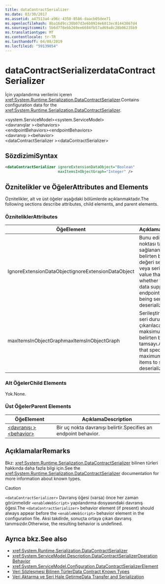 ```yaml
---
title: dataContractSerializer
ms.date: 03/30/2017
ms.assetid: a47513a4-a96c-4350-8586-daacb05dee71
ms.openlocfilehash: 8ba16d9cc30b07d3e6b0924e6013ec01443867d4
ms.sourcegitcommit: 5b6d778ebb269ee6684fb57ad69a8c28b06235b9
ms.translationtype: MT
ms.contentlocale: tr-TR
ms.lasthandoff: 04/08/2019
ms.locfileid: "59139054"
---
```

# <a name="datacontractserializer"></a><span data-ttu-id="8e5e0-102">dataContractSerializer</span><span class="sxs-lookup"><span data-stu-id="8e5e0-102">dataContractSerializer</span></span>
<span data-ttu-id="8e5e0-103">İçin yapılandırma verilerini içeren <xref:System.Runtime.Serialization.DataContractSerializer>.</span><span class="sxs-lookup"><span data-stu-id="8e5e0-103">Contains configuration data for the <xref:System.Runtime.Serialization.DataContractSerializer>.</span></span>  
  
 <span data-ttu-id="8e5e0-104">\<system.ServiceModel></span><span class="sxs-lookup"><span data-stu-id="8e5e0-104">\<system.ServiceModel></span></span>  
<span data-ttu-id="8e5e0-105">\<davranışlar ></span><span class="sxs-lookup"><span data-stu-id="8e5e0-105">\<behaviors></span></span>  
<span data-ttu-id="8e5e0-106">\<endpointBehaviors></span><span class="sxs-lookup"><span data-stu-id="8e5e0-106">\<endpointBehaviors></span></span>  
<span data-ttu-id="8e5e0-107">\<davranışı ></span><span class="sxs-lookup"><span data-stu-id="8e5e0-107">\<behavior></span></span>  
<span data-ttu-id="8e5e0-108">\<dataContractSerializer ></span><span class="sxs-lookup"><span data-stu-id="8e5e0-108">\<dataContractSerializer></span></span>  
  
## <a name="syntax"></a><span data-ttu-id="8e5e0-109">Sözdizimi</span><span class="sxs-lookup"><span data-stu-id="8e5e0-109">Syntax</span></span>  
  
```xml  
<dataContractSerializer ignoreExtensionDataObject="Boolean"
                        maxItemsInObjectGraph="Integer" />
```  
  
## <a name="attributes-and-elements"></a><span data-ttu-id="8e5e0-110">Öznitelikler ve Öğeler</span><span class="sxs-lookup"><span data-stu-id="8e5e0-110">Attributes and Elements</span></span>  
 <span data-ttu-id="8e5e0-111">Öznitelikler, alt ve üst öğeler aşağıdaki bölümlerde açıklanmaktadır.</span><span class="sxs-lookup"><span data-stu-id="8e5e0-111">The following sections describe attributes, child elements, and parent elements.</span></span>  
  
### <a name="attributes"></a><span data-ttu-id="8e5e0-112">Öznitelikler</span><span class="sxs-lookup"><span data-stu-id="8e5e0-112">Attributes</span></span>  
  
|<span data-ttu-id="8e5e0-113">Öğe</span><span class="sxs-lookup"><span data-stu-id="8e5e0-113">Element</span></span>|<span data-ttu-id="8e5e0-114">Açıklama</span><span class="sxs-lookup"><span data-stu-id="8e5e0-114">Description</span></span>|  
|-------------|-----------------|  
|<span data-ttu-id="8e5e0-115">IgnoreExtensionDataObject</span><span class="sxs-lookup"><span data-stu-id="8e5e0-115">ignoreExtensionDataObject</span></span>|<span data-ttu-id="8e5e0-116">Bunu edilirken uç noktası tarafından sağlanan veri yoksay belirten bir Boole değeri serileştirilecek veya serisi.</span><span class="sxs-lookup"><span data-stu-id="8e5e0-116">A Boolean value that specifies whether to ignore data supplied by the endpoint, when it is being serialized or deserialized.</span></span>|  
|<span data-ttu-id="8e5e0-117">maxItemsInObjectGraph</span><span class="sxs-lookup"><span data-stu-id="8e5e0-117">maxItemsInObjectGraph</span></span>|<span data-ttu-id="8e5e0-118">Serileştirmek veya seri durumdan çıkarılacak öğeleri maksimum sayısını belirten bir tamsayı.</span><span class="sxs-lookup"><span data-stu-id="8e5e0-118">An integer that specifies the maximum number of items to serialize or deserialize.</span></span>|  
  
### <a name="child-elements"></a><span data-ttu-id="8e5e0-119">Alt Öğeler</span><span class="sxs-lookup"><span data-stu-id="8e5e0-119">Child Elements</span></span>  
 <span data-ttu-id="8e5e0-120">Yok.</span><span class="sxs-lookup"><span data-stu-id="8e5e0-120">None.</span></span>  
  
### <a name="parent-elements"></a><span data-ttu-id="8e5e0-121">Üst Öğeler</span><span class="sxs-lookup"><span data-stu-id="8e5e0-121">Parent Elements</span></span>  
  
|<span data-ttu-id="8e5e0-122">Öğe</span><span class="sxs-lookup"><span data-stu-id="8e5e0-122">Element</span></span>|<span data-ttu-id="8e5e0-123">Açıklama</span><span class="sxs-lookup"><span data-stu-id="8e5e0-123">Description</span></span>|  
|-------------|-----------------|  
|[<span data-ttu-id="8e5e0-124">\<davranışı ></span><span class="sxs-lookup"><span data-stu-id="8e5e0-124">\<behavior></span></span>](../../../../../docs/framework/configure-apps/file-schema/wcf/behavior-of-endpointbehaviors.md)|<span data-ttu-id="8e5e0-125">Bir uç nokta davranışı belirtir.</span><span class="sxs-lookup"><span data-stu-id="8e5e0-125">Specifies an endpoint behavior.</span></span>|  
  
## <a name="remarks"></a><span data-ttu-id="8e5e0-126">Açıklamalar</span><span class="sxs-lookup"><span data-stu-id="8e5e0-126">Remarks</span></span>  
 <span data-ttu-id="8e5e0-127">Bkz: <xref:System.Runtime.Serialization.DataContractSerializer> bilinen türleri hakkında daha fazla bilgi için.</span><span class="sxs-lookup"><span data-stu-id="8e5e0-127">See the <xref:System.Runtime.Serialization.DataContractSerializer> documentation for more information about known types.</span></span>  
  
> [!CAUTION]
>  <span data-ttu-id="8e5e0-128">`<dataContractSerializer>` Davranış öğesi (varsa) önce her zaman görünmelidir `<enableWebScript>` yapılandırma dosyasındaki davranış öğesi.</span><span class="sxs-lookup"><span data-stu-id="8e5e0-128">The `<dataContractSerializer>` behavior element (if present) should always appear before the `<enableWebScript>` behavior element in the configuration file.</span></span> <span data-ttu-id="8e5e0-129">Aksi takdirde, sonuçta ortaya çıkan davranış tanımsızdır.</span><span class="sxs-lookup"><span data-stu-id="8e5e0-129">Otherwise, the resulting behavior is undefined.</span></span>  
  
## <a name="see-also"></a><span data-ttu-id="8e5e0-130">Ayrıca bkz.</span><span class="sxs-lookup"><span data-stu-id="8e5e0-130">See also</span></span>

- <xref:System.Runtime.Serialization.DataContractSerializer>
- <xref:System.ServiceModel.Description.DataContractSerializerOperationBehavior>
- <xref:System.ServiceModel.Configuration.DataContractSerializerElement>
- [<span data-ttu-id="8e5e0-131">Veri Sözleşmesi Bilinen Türler</span><span class="sxs-lookup"><span data-stu-id="8e5e0-131">Data Contract Known Types</span></span>](../../../../../docs/framework/wcf/feature-details/data-contract-known-types.md)
- [<span data-ttu-id="8e5e0-132">Veri Aktarma ve Seri Hale Getirme</span><span class="sxs-lookup"><span data-stu-id="8e5e0-132">Data Transfer and Serialization</span></span>](../../../../../docs/framework/wcf/feature-details/data-transfer-and-serialization.md)
